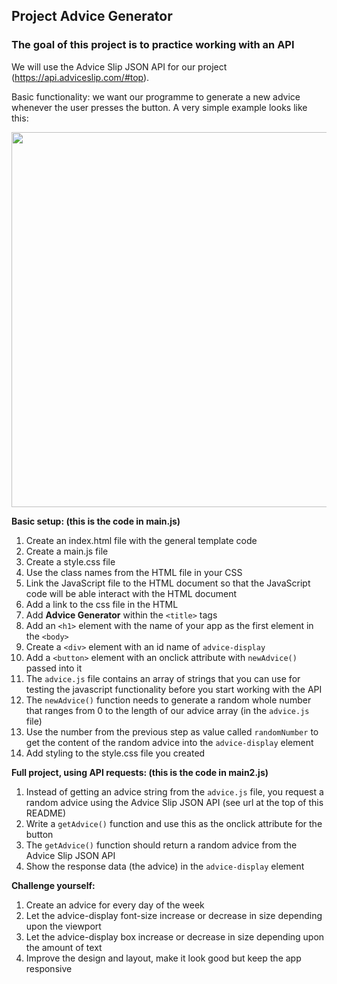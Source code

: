 ## Project Advice Generator

### The goal of this project is to practice working with an API

We will use the Advice Slip JSON API for our project (https://api.adviceslip.com/#top).

Basic functionality: we want our programme to generate a new advice whenever the user presses the button. A very simple example looks like this:  

<img src="/project_advice_generator/exampleAdviceGenerator.png" width="600" />

**Basic setup: (this is the code in main.js)**

1. Create an index.html file with the general template code
1. Create a main.js file
1. Create a style.css file
1. Use the class names from the HTML file in your CSS
1. Link the JavaScript file to the HTML document so that the JavaScript code will be able interact with the HTML document
1. Add a link to the css file in the HTML
1. Add **Advice Generator** within the `<title>` tags
1. Add an `<h1>` element with the name of your app as the first element in the `<body>`
1. Create a `<div>` element with an id name of `advice-display`
1. Add a `<button>` element with an onclick attribute with `newAdvice()` passed into it
1. The `advice.js` file contains an array of strings that you can use for testing the javascript functionality before you start working with the API
1. The `newAdvice()` function needs to generate a random whole number that ranges from 0 to the length of our advice array (in the `advice.js` file)
1. Use the number from the previous step as value called `randomNumber` to get the content of the random advice into the `advice-display` element
1. Add styling to the style.css file you created 

**Full project, using API requests: (this is the code in main2.js)**

1. Instead of getting an advice string from the `advice.js` file, you request a random advice using the Advice Slip JSON API (see url at the top of this README)
1. Write a `getAdvice()` function and use this as the onclick attribute for the button
1. The `getAdvice()` function should return a random advice from the Advice Slip JSON API
1. Show the response data (the advice) in the `advice-display` element

**Challenge yourself:**

1. Create an advice for every day of the week
1. Let the advice-display font-size increase or decrease in size depending upon the viewport
1. Let the advice-display box increase or decrease in size depending upon the amount of text
2. Improve the design and layout, make it look good but keep the app responsive
